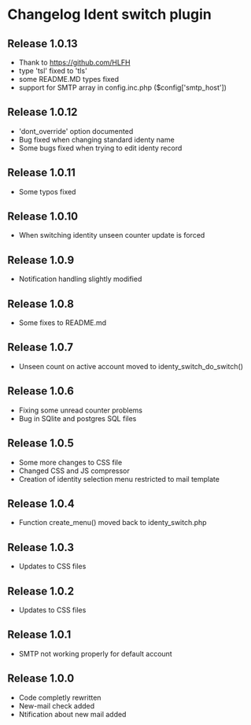 # Changelog Ident switch plugin

## Release 1.0.13

- Thank to https://github.com/HLFH 
- type 'tsl' fixed to 'tls'
- some README.MD types fixed
- support for SMTP array in config.inc.php ($config['smtp_host'])

## Release 1.0.12

- 'dont_override' option documented
- Bug fixed when changing standard identy name 
- Some bugs fixed when trying to edit identy record

## Release 1.0.11

- Some typos fixed

## Release 1.0.10

- When switching identity unseen counter update is forced

## Release 1.0.9

- Notification handling slightly modified

## Release 1.0.8

- Some fixes to README.md

## Release 1.0.7

- Unseen count on active account moved to identy_switch_do_switch()

## Release 1.0.6

- Fixing some unread counter problems
- Bug in SQlite and postgres SQL files

## Release 1.0.5

- Some more changes to CSS file
- Changed CSS and JS compressor 
- Creation of identity selection menu restricted to mail template

## Release 1.0.4

- Function create_menu() moved back to identy_switch.php

## Release 1.0.3

- Updates to CSS files 

## Release 1.0.2

- Updates to CSS files 

## Release 1.0.1

- SMTP not working properly for default account

## Release 1.0.0

- Code completly rewritten
- New-mail check added
- Ntification about new mail added

